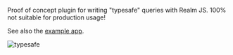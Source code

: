 Proof of concept plugin for writing "typesafe" queries with Realm JS. 100% not suitable for production usage!

See also the [example app](https://github.com/tomduncalf/realm-typesafe-demo).

![typesafe](https://user-images.githubusercontent.com/5458070/182107796-30e34a1c-b63d-4bf0-b158-b804d33f904e.gif)
